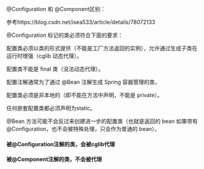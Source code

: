 @Configuration 和 @Component区别：

参考https://blog.csdn.net/isea533/article/details/78072133

@Configuration 标记的类必须符合下面的要求：

配置类必须以类的形式提供（不能是工厂方法返回的实例），允许通过生成子类在运行时增强（cglib 动态代理）。

配置类不能是 final 类（没法动态代理）。

配置注解通常为了通过 @Bean 注解生成 Spring 容器管理的类，

配置类必须是非本地的（即不能在方法中声明，不能是 private）。

任何嵌套配置类都必须声明为static。

@Bean 方法可能不会反过来创建进一步的配置类（也就是返回的 bean 如果带有 @Configuration，也不会被特殊处理，只会作为普通的 bean）。


#### 被@Configuration注解的类，会被cglib代理 

#### 被@Component注解的类，不会被代理
